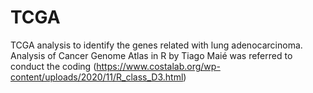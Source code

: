 # TCGA
TCGA analysis to identify the genes related with lung adenocarcinoma. 
Analysis of Cancer Genome Atlas in R by Tiago Maié was referred to conduct the coding (https://www.costalab.org/wp-content/uploads/2020/11/R_class_D3.html)
